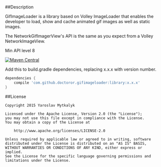 ##Description

GifImageLoader is a library based on Volley ImageLoader that enables the developer to load, show and cache animated gif images as well as static images.

The NetworkGifImagerView's API is the same as you expect from a Volley NetworkImageView.

Min API level 8

[![Maven Central](https://maven-badges.herokuapp.com/maven-central/com.github.doctoror.gifimageloader/library/badge.png?style=flat)](https://maven-badges.herokuapp.com/maven-central/com.github.doctoror.gifimageloader/library)

Add this to build.gradle dependencies, replacing x.x.x with version number.

```groovy
dependencies {
    compile 'com.github.doctoror.gifimageloader:library:x.x.x'
}
```

##License

```
Copyright 2015 Yaroslav Mytkalyk

Licensed under the Apache License, Version 2.0 (the "License");
you may not use this file except in compliance with the License.
You may obtain a copy of the License at

    http://www.apache.org/licenses/LICENSE-2.0

Unless required by applicable law or agreed to in writing, software
distributed under the License is distributed on an "AS IS" BASIS,
WITHOUT WARRANTIES OR CONDITIONS OF ANY KIND, either express or implied.
See the License for the specific language governing permissions and
limitations under the License.

```
